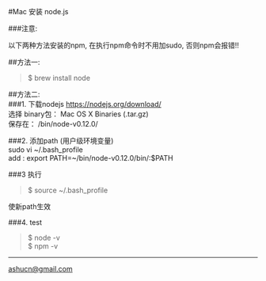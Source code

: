 #Mac 安装 node.js  

###注意:   

以下两种方法安装的npm, 在执行npm命令时不用加sudo, 否则npm会报错!!

##方法一:   

>$ brew install node  


##方法二:  
###1. 下载nodejs 
https://nodejs.org/download/  
选择 binary包： Mac OS X Binaries (.tar.gz)  
保存在： /bin/node-v0.12.0/  

###2. 添加path (用户级环境变量)    
sudo vi ~/.bash_profile  
add : export PATH=~/bin/node-v0.12.0/bin/:$PATH  

###3 执行  
>$ source ~/.bash_profile    

使新path生效    

###4. test  
>$ node -v  
>$ npm -v    



---
ashucn@gmail.com